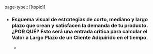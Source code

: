 page-type:: [[topic]]
- ### Esquema visual de estrategias de corto, mediano y largo plazo que crean y satisfacen la demanda de tu producto. ¿POR QUÉ? Esto será una entrada crítica para calcular el Valor a Largo Plazo de un Cliente Adquirido en el tiempo.
  - 



